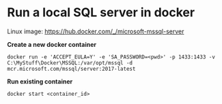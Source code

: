 # Run a local SQL server in docker

Linux image: https://hub.docker.com/_/microsoft-mssql-server

**Create a new docker container**

```docker run -e 'ACCEPT_EULA=Y' -e 'SA_PASSWORD=<pwd>' -p 1433:1433 -v C:\MyStuff\Docker\MSSQL:/var/opt/mssql -d mcr.microsoft.com/mssql/server:2017-latest```

**Run existing container**

```docker start <container_id>```